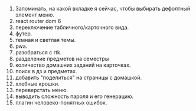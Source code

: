 1. Запоминать, на какой вкладке я сейчас, чтобы выбирать дефолтный элемент меню.
2. react router dom 6
3. переключение табличного/карточного вида.
4. футер.
5. темная и светлая темы.
6. pwa.
7. разобраться с rtk.
8. разделение предметов на семестры
9. количество домашних заданий на карточках.
10. поиск в дз и предметах.
11. добавить "поделиться" на страницы с домашкой. 
12. хлебные крошки.
14. переверстать меню.
15. выводить сложность пароля и его генерацию.
16. плагин человеко-понятных ошибок.